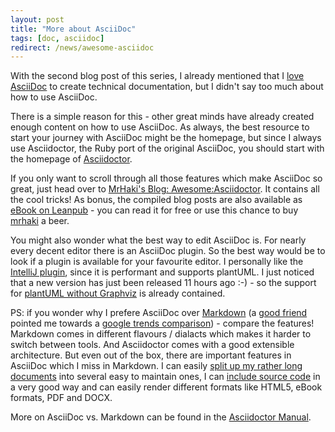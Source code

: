 ```yaml
---
layout: post
title: "More about AsciiDoc"
tags: [doc, asciidoc]
redirect: /news/awesome-asciidoc
---
```


With the second blog post of this series, I already mentioned that I [love AsciiDoc](https://rdmueller.github.io/why_asciidoc/) to create technical documentation, but I didn't say too much about how to use AsciiDoc.

There is a simple reason for this - other great minds have already created enough content on how to use AsciiDoc. As always, the best resource to start your journey with AsciiDoc might be the homepage, but since I always use Asciidoctor, the Ruby port of the original AsciiDoc, you should start with the homepage of [Asciidoctor](http://asciidoctor.org/).

If you only want to scroll through all those features which make AsciiDoc so great, just head over to [MrHaki's Blog: Awesome:Asciidoctor](http://mrhaki.blogspot.de/search/label/Awesome%3AAsciidoctor). It contains all the cool tricks! As bonus, the compiled blog posts are also available as [eBook on Leanpub](https://leanpub.com/awesomeasciidoctornotebook/) - you can read it for free or use this chance to buy [mrhaki](https://twitter.com/mrhaki) a beer.

You might also wonder what the best way to edit AsciiDoc is. For nearly every decent editor there is an AsciiDoc plugin. So the best way would be to look if a plugin is available for your favourite editor. I personally like the [IntelliJ plugin](https://github.com/asciidoctor/asciidoctor-intellij-plugin/releases), since it is performant and supports plantUML. I just noticed that a new version has just been released 11 hours ago :-) - so the support for [plantUML without Graphviz](https://rdmueller.github.io/plantuml-without-graphviz/) is already contained.

PS: if you wonder why I prefere AsciiDoc over [Markdown](https://daringfireball.net/projects/markdown/) (a [good friend](http://leadtechie.com/) pointed me towards a [google trends comparison](https://www.google.com/trends/explore?date=all&q=markdown,asciidoc)) - compare the features! Markdown comes in different flavours / dialacts which makes it harder to switch between tools. And Asciidoctor comes with a good extensible architecture. But even out of the box, there are important features in AsciiDoc which I miss in Markdown. I can easily [split up my rather long documents](http://asciidoctor.org/docs/asciidoc-syntax-quick-reference/#include-files) into several easy to maintain ones, I can [include source code](http://mrhaki.blogspot.de/2014/04/awesome-asciidoc-include-partial-parts.html) in a very good way and can easily render different formats like HTML5, eBook formats, PDF and DOCX.

More on AsciiDoc vs. Markdown can be found in the [Asciidoctor Manual](http://asciidoctor.org/docs/user-manual/#compared-to-markdown).
